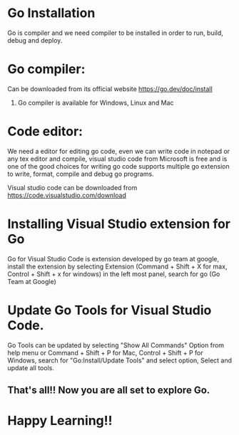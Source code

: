 # Go Installation
Go is compiler and we need compiler to be installed in order to run, build, debug and deploy.

# Go compiler: 
Can be downloaded from its official website https://go.dev/doc/install

1. Go compiler is available for Windows, Linux and Mac

# Code editor:
We need a editor for editing go code, even we can write code in notepad or any tex editor and compile, visual studio code from Microsoft is free and is one of the good choices for writing go code supports multiple go extension to write, format, compile and debug go programs.

Visual studio code can be downloaded from https://code.visualstudio.com/download 

# Installing Visual Studio extension for Go
Go for Visual Studio Code is extension developed by go team at google, install the extension by selecting Extension (Command + Shift + X for max, Control + Shift + x for windows) in the left most panel, search for go (Go Team at Google)

# Update Go Tools for Visual Studio Code.
Go Tools can be updated by selecting "Show All Commands" Option from help menu or Command + Shift + P for Mac, Control + Shift + P for Windows, search for "Go:Install/Update Tools" and select option, Select and update all tools.

## That's all!! Now you are all set to explore Go.

# Happy Learning!!



